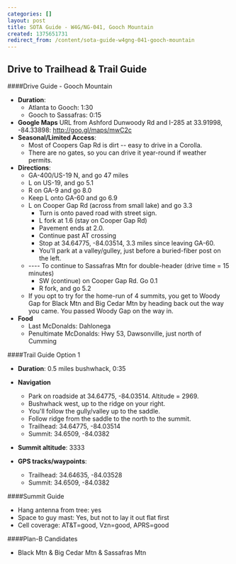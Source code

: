 ```yaml
---
categories: []
layout: post
title: SOTA Guide - W4G/NG-041, Gooch Mountain
created: 1375651731
redirect_from: /content/sota-guide-w4gng-041-gooch-mountain
---
```

Drive to Trailhead & Trail Guide
--------------------------------------------------------
####Drive Guide - Gooch Mountain

* **Duration**: 
    * Atlanta to Gooch: 1:30
    * Gooch to Sassafras: 0:15
* **Google Maps** URL from Ashford Dunwoody Rd and I-285 at 33.91998, -84.33898: http://goo.gl/maps/mwC2c
* **Seasonal/Limited Access**:
    * Most of Coopers Gap Rd is dirt -- easy to drive in a Corolla.
    * There are no gates, so you can drive it year-round if weather permits.
* **Directions**:
    * GA-400/US-19 N, and go 47 miles
    * L on US-19, and go 5.1
    * R on GA-9 and go 8.0
    * Keep L onto GA-60 and go 6.9
    * L on Cooper Gap Rd (across from small lake) and go 3.3
        * Turn is onto paved road with street sign.
        * L fork at 1.6 (stay on Cooper Gap Rd)
        * Pavement ends at 2.0.
        * Continue past AT crossing 
        * Stop at 34.64775, -84.03514, 3.3 miles since leaving GA-60. 
        * You'll park at a valley/gulley, just before a buried-fiber post on the left.
    * ---- To continue to Sassafras Mtn for double-header (drive time = 15 minutes)
        * SW (continue) on Cooper Gap Rd. Go 0.1
        * R fork, and go 5.2
    * If you opt to try for the home-run of 4 summits, you get to Woody Gap for Black Mtn and Big Cedar Mtn by heading back out the way you came.  You passed Woody Gap on the way in.
* **Food**
    * Last McDonalds: Dahlonega
    * Penultimate McDonalds: Hwy 53, Dawsonville, just north of Cumming

####Trail Guide Option 1

* **Duration**: 0.5 miles bushwhack, 0:35
* **Navigation**
    * Park on roadside at 34.64775, -84.03514. Altitude = 2969.
    * Bushwhack west, up to the ridge on your right.
    * You'll follow the gully/valley up to the saddle.
    * Follow ridge from the saddle to the north to the summit.
    * Trailhead: 34.64775, -84.03514
    * Summit: 34.6509, -84.0382
    
* **Summit altitude**: 3333
* **GPS tracks/waypoints**:
    * Trailhead: 34.64635, -84.03528
    * Summit: 34.6509, -84.0382

####Summit Guide

* Hang antenna from tree: yes
* Space to guy mast: Yes, but not to lay it out flat first
* Cell coverage: AT&T=good, Vzn=good, APRS=good


####Plan-B Candidates

* Black Mtn & Big Cedar Mtn & Sassafras Mtn
